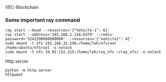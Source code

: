 VEC-Blockchain



### Some important ray command

```shell
ray start --head --resources='{"Vehicle-1": 6}'
ray start --address='192.168.1.116:6379' --redis-password='5241590000000000' --resources='{"vehicle1": 4}'
sudo mount -t nfs 192.168.31.196:/home/lwh/nfsroot /home/ubuntu/nfsroot -o nolock
sudo mount -t nfs 34.92.132.215:/home/lwh/ray_nfs ~/ray_nfs/ -o nolock
```

Http server

```shell
python -m http.server
httpweet
```



